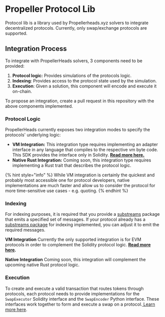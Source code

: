 # Propeller Protocol Lib

Protocol lib is a library used by Propellerheads.xyz solvers to integrate decentralized protocols. Currently, only swap/exchange protocols are supported.

## Integration Process

To integrate with PropellerHeads solvers, 3 components need to be provided:

1. **Protocol logic:** Provides simulations of the protocols logic.
2. **Indexing**: Provides access to the protocol state used by the simulation.
3. **Execution**: Given a solution, this component will encode and execute it on-chain.

To propose an integration, create a pull request in this repository with the above components implemented.

### Protocol Logic

PropellerHeads currently exposes two integration modes to specify the protocols' underlying logic:

* **VM Integration:** This integration type requires implementing an adapter interface in any language that compiles to the respective vm byte code. This SDK provides the interface only in Solidity. [**Read more here.**](logic/vm-integration/)
* **Native Rust Integration:** Coming soon, this integration type requires implementing a Rust trait that describes the protocol logic.

{% hint style="info" %}
While VM integration is certainly the quickest and probably most accessible one for protocol developers, native implementations are much faster and allow us to consider the protocol for more time-sensitive use cases - e.g. quoting.
{% endhint %}

### Indexing

For indexing purposes, it is required that you provide a [substreams](https://substreams.streamingfast.io/) package that emits a specified set of messages. If your protocol already has a [substreams package](https://github.com/messari/substreams) for indexing implemented, you can adjust it to emit the required messages.

**VM Integration** Currently the only supported integration is for EVM protocols in order to complement the Solidity protocol logic. [**Read more here**](indexing/general-integration-steps/3.-substream-package-structure.md)**.**&#x20;

**Native Integration** Coming soon, this integration will complement the upcoming native Rust protocol logic.

### Execution

To create and execute a valid transaction that routes tokens through protocols, each protocol needs to   provide implementations for the `SwapExecutor` Solidity interface and the `SwapEncoder` Python interface. These interfaces work together to form and execute a swap on a protocol.[ Learn more here](execution/overview.md).

